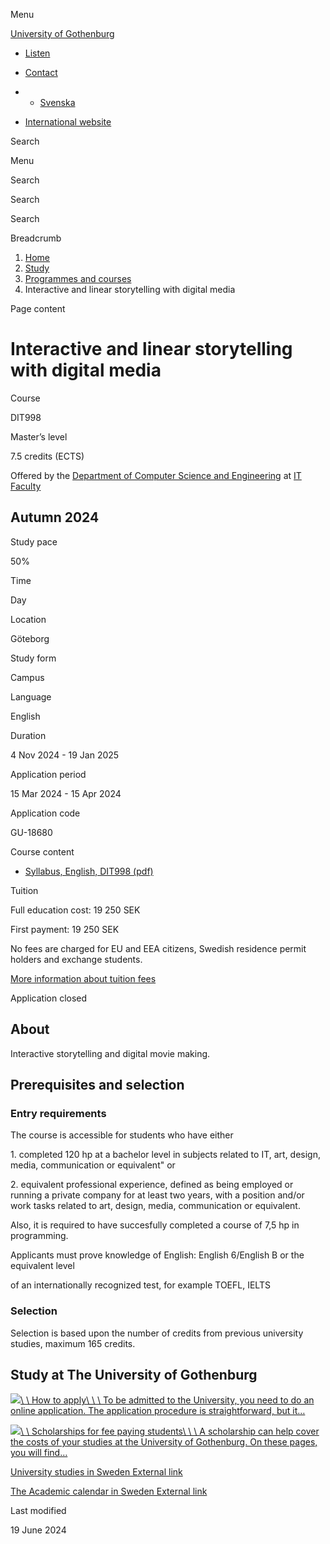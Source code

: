 Menu

[University of Gothenburg](/en)

- [Listen](//app-eu.readspeaker.com/cgi-bin/rsent?customerid=9467&lang=en_uk&readclass=region--content&url=https%3A%2F%2Fwww.gu.se%2Fen%2Fstudy-gothenburg%2Finteractive-and-linear-storytelling-with-digital-media-dit998 "Listen with ReadSpeaker")

- [Contact](/en/contact)

- - [Svenska](/studera/hitta-utbildning/interaktivt-och-linjart-berattande-med-digital-media-dit998)
- [International website](/en/study-gothenburg/interactive-and-linear-storytelling-with-digital-media-dit998)

Search


Menu


Search


Search

Search

Breadcrumb

1. [Home](/en)
2. [Study](/en/study-in-gothenburg)
3. [Programmes and courses](/en/study-in-gothenburg/study-options)
4. Interactive and linear storytelling with digital media


Page content

# Interactive and linear storytelling with digital media

Course


DIT998


Master’s level



7.5 credits (ECTS)



Offered by the
[Department of Computer Science and Engineering](https://www.gu.se/en/computer-science-engineering)
at
[IT Faculty](https://www.gu.se/en/it-faculty)

## Autumn 2024

Study pace


50%

Time


Day

Location


Göteborg

Study form


Campus

Language


English

Duration


4 Nov 2024
\- 19 Jan 2025

Application period


15 Mar 2024
\- 15 Apr 2024

Application code


GU-18680

Course content


- [Syllabus, English, DIT998 (pdf)](https://kursplaner.gu.se/pdf/kurs/en/DIT998)


Tuition


Full education cost: 19 250 SEK

First payment: 19 250 SEK

No fees are charged for EU and EEA citizens, Swedish residence permit holders and exchange students.

[More information about tuition fees](https://www.gu.se/en/study-in-gothenburg/apply/tuition-fees)

Application closed


## About

Interactive storytelling and digital movie making.

## Prerequisites and selection

### Entry requirements

The course is accessible for students who have either

1\. completed 120 hp at a bachelor level in subjects related to IT, art, design, media, communication or equivalent" or

2\. equivalent professional experience, defined as being employed or running a private company for at least two years, with a position and/or work tasks related to art, design, media, communication or equivalent.

Also, it is required to have succesfully completed a course of 7,5 hp in programming.

Applicants must prove knowledge of English: English 6/English B or the equivalent level

of an internationally recognized test, for example TOEFL, IELTS

### Selection

Selection is based upon the number of credits from previous university studies, maximum 165 credits.

## Study at The University of Gothenburg

[![](/sites/default/files/dynamic-image/dynamic_image_2188_218/public/2020-03/cytonn-photography-ZJEKICY5EXY-unsplash.jpg?media_id=2553&width=1904&height=208)\\
\\
How to apply\\
\\
\\
To be admitted to the University, you need to do an online application. The application procedure is straightforward, but it…](/en/study-in-gothenburg/apply)

[![](/sites/default/files/dynamic-image/dynamic_image_2188_218/public/2024-01/GU-7.jpg?media_id=95188&width=1904&height=208)\\
\\
Scholarships for fee paying students\\
\\
\\
A scholarship can help cover the costs of your studies at the University of Gothenburg. On these pages, you will find…](/en/study-in-gothenburg/apply/scholarships-for-fee-paying-students)

[University studies in Sweden External link](https://www.gu.se/en/study-in-gothenburg/before-you-arrive/university-studies-in-sweden "External link")

[The Academic calendar in Sweden External link](https://www.gu.se/en/study-in-gothenburg/when-you-are-here/academic-calendar "External link")

Last modified


19 June 2024